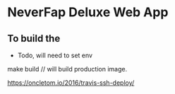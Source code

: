 # NeverFap Deluxe Web App

## To build the 


- Todo, will need to set env

make build
// will build production image.



https://oncletom.io/2016/travis-ssh-deploy/
